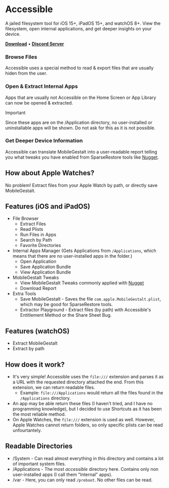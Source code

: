 # Accessible
A jailed filesystem tool for iOS 15+, iPadOS 15+, and watchOS 8+. View the filesystem, open internal applications, and get deeper insights on your device. 
<p align="left">
  <strong><a href="https://github.com/skadz108/Octopus/releases">Download</a></strong>
  •
  <strong><a href="https://discord.gg/nocturna-team-1144047674614616135">Discord Server</a></strong>
</p>

### Browse Files
Accessible uses a special method to read & export files that are usually hiden from the user.

### Open & Extract Internal Apps
Apps that are usually not Accessible on the Home Screen or App Library can now be opened & extracted. 
> [!IMPORTANT]
> Since these apps are on the /Application directory, no user-installed or uninstallable apps will be shown. Do not ask for this as it is not possible.

### Get Deeper Device Information
Accessible can translate MobileGestalt into a user-readable report telling you what tweaks you have enabled from SparseRestore tools like [Nugget](https://github.com/leminlimez/Nugget).

## How about Apple Watches?
No problem! Extract files from your Apple Watch by path, or directly save MobileGestalt. 

## Features (iOS and iPadOS)
* File Browser
    * Extract Files
    * Read Plists
    * Run Files in Apps
    * Search by Path
    * Favorite Directories
* Internal Apps Manager (Gets Applications from `/Applications`, which means that there are no user-installed apps in the folder.)
    * Open Application
    * Save Application Bundle
    * View Application Bundle
* MobileGestalt Tweaks
    * View MobileGestalt Tweaks commonly applied with [Nugget](https://github.com/leminlimez/Nugget)
    * Download Report
* Extra Tools
    * Save MobileGestalt - Saves the file `com.apple.MobileGestalt.plist`, which may be good for SparseRestore tools.
    * Extractor Playground - Extract files (by path) with Accessible's Entitlement Method or the Share Sheet Bug.

## Features (watchOS)
* Extract MobileGestalt
* Extract by path

## How does it work?
* It's very simple! Accessible uses the `file:///` extension and parses it as a URL with the requested directory attached the end. From this extension, we can return readable files.
    * Example: `file:///Applications` would return all the files found in the `/Applications` directory.
* An app may be able return these files (I haven't tried, and I have no programming knowledge), but I decided to use Shortcuts as it has been the most reliable method.
* On Apple Watches, the `file:///` extension is used as well. However, Apple Watches cannot return folders, so only specific plists can be read unfourtantely. 

## Readable Directories
* /System - Can read almost everything in this directory and contains a lot of important system files.
* /Applications - The most *accessible* directory here. Contains only non user-installed apps (I call them "Internal" apps).
* /var - Here, you can only read `/preboot`. No other files can be read. 
